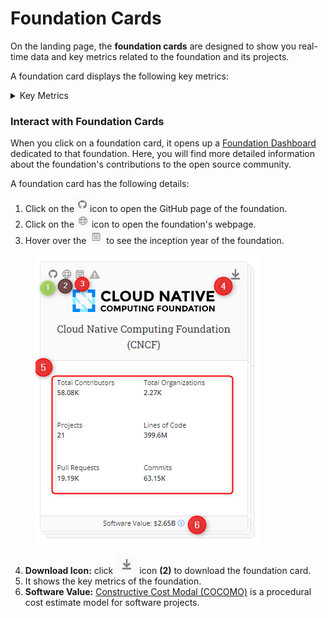 # Foundation Cards

On the landing page, the **foundation cards** are designed to show you real-time data and key metrics related to the foundation and its projects.

A foundation card displays the following key metrics:

<details>

<summary>Key Metrics</summary>

* Total contributors
* Total organizations
* Total Projects
* Lines of code
* PRs
* Commits
* Software Value (COCOMO)

</details>

### Interact with Foundation Cards

When you click on a foundation card, it opens up a [Foundation Dashboard](../../getting-started/landing-page/accessing-the-foundation-overview-page/foundation-overview/) dedicated to that foundation. Here, you will find more detailed information about the foundation's contributions to the open source community.

A foundation card has the following details:

1. Click on the![](<../../../../.gitbook/assets/image (1) (1) (1) (1) (1) (1) (1) (1) (1) (1) (1) (1) (1) (1) (1) (1).png>)icon to open the GitHub page of the foundation.
2. Click on the ![](<../../../../.gitbook/assets/image (2) (1) (1) (1) (1) (1) (1).png>) icon to open the foundation's webpage.
3. Hover over the ![](<../../../../.gitbook/assets/image (3) (1) (1) (1) (1) (1).png>) to see the inception year of the foundation.

<figure><img src="../../../../.gitbook/assets/Foundation Card.png" alt=""><figcaption></figcaption></figure>

4. **Download Icon:** click <img src="../../../../.gitbook/assets/image (1) (1) (1) (1) (1).png" alt="" data-size="original"> icon **(2)** to download the foundation card.
5. It shows the key metrics of the foundation.
6. **Software Value:** [Constructive Cost Modal (COCOMO)](cocomo-cost-estimation-simplified.md) is a procedural cost estimate model for software projects.

